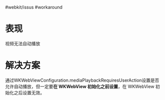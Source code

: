 #webkit/issus  #workaround 
# 表现
视频无法自动播放

# 解决方案
通过WKWebViewConfiguration.mediaPlaybackRequiresUserAction设置是否允许自动播放，但一定要**在 WKWebView 初始化之前设置**，在 WKWebView 初始化之后设置无效。
